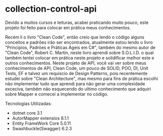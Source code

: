 # collection-control-api
Devido a muitos cursos e leituras, acabei praticando muito pouco, este projeto foi feito para colocar em prática meus conhecimentos.

Recém li o livro "Clean Code", então creio que lendo o código alguns conceitos e padrões irão ser encontrados, atualmente estou lendo o livro "Principios, Padrões e Práticas Ágeis em C#",
também do mesmo autor de "Clean Code", Robert C. Martin, neste livro aprendi sobre S.O.L.I.D. o qual também tentei colocar em prática neste projeto e solidificar melhor este e outros conhecimentos.
Neste projeto de API, você vai ver sobre meus conhecimentos de API, Clean Code, um pouco de SOLID, POO, DI, Unit Tests, EF e talvez um requiscio de Design Patterns, pois recentemente 
estudei sobre "Clean Architecture", mas mesmo para fins de prática escolhi não implementar tudo que aprendi para não gerar uma complexidade exceciva, também não esquecendo do ultimo conhecimento
que adquiri sobre Mapper e comecei a implementar no código.

Tecnologias Utilizadas:
- dotnet core 3.1
- AutorMapper extensios 8.1.1
- Entity FrameWork Core 5.0.11
- Swashbuckle(Swagger) 6.2.3
